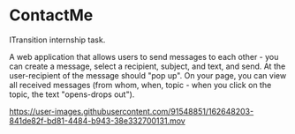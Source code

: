 # ContactMe
ITransition internship task.

A web application that allows users to send messages to each other - you can create a message, select a recipient, subject, and text, and send. At the user-recipient of the message should "pop up". On your page, you can view all received messages (from whom, when, topic - when you click on the topic, the text "opens-drops out").


https://user-images.githubusercontent.com/91548851/162648203-841de82f-bd81-4484-b943-38e332700131.mov


